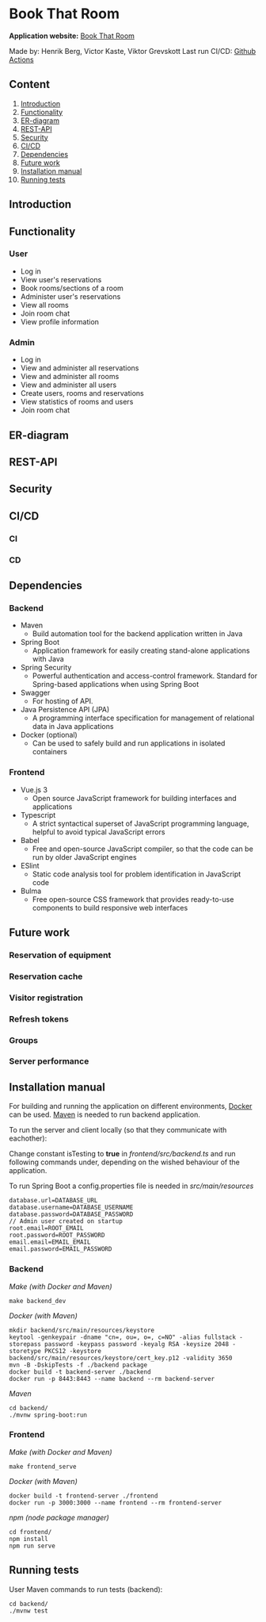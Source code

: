 # Book That Room

**Application website:** [Book That Room](https://idatt2105-project.vercel.app/)

Made by: Henrik Berg, Victor Kaste, Viktor Grevskott
Last run CI/CD: [Github Actions](https://github.com/diderikk/idatt2105_project/actions)

## Content

1. [Introduction](#introduction)
2. [Functionality](#functionality)
3. [ER-diagram](#er-diagram)
4. [REST-API](#rest-api)
5. [Security](#security)
6. [CI/CD](#cicd)
7. [Dependencies](#dependencies)
8. [Future work](#future-work)
9. [Installation manual](#installation-manual)
10. [Running tests](#running-tests)

## Introduction

## Functionality

### User

- Log in
- View user's reservations
- Book rooms/sections of a room
- Administer user's reservations
- View all rooms
- Join room chat
- View profile information

### Admin

- Log in
- View and administer all reservations
- View and administer all rooms
- View and administer all users
- Create users, rooms and reservations
- View statistics of rooms and users
- Join room chat

## ER-diagram

## REST-API

## Security

## CI/CD

### CI

### CD

## Dependencies

### Backend

- Maven
  - Build automation tool for the backend application written in Java
- Spring Boot
  - Application framework for easily creating stand-alone applications with Java
- Spring Security
  - Powerful authentication and access-control framework. Standard for Spring-based applications when using Spring Boot
- Swagger
  - For hosting of API.
- Java Persistence API (JPA)
  - A programming interface specification for management of relational data in Java applications
- Docker (optional)
  - Can be used to safely build and run applications in isolated containers

### Frontend

- Vue.js 3
  - Open source JavaScript framework for building interfaces and applications
- Typescript
  - A strict syntactical superset of JavaScript programming language, helpful to avoid typical JavaScript errors
- Babel
  - Free and open-source JavaScript compiler, so that the code can be run by older JavaScript engines
- ESlint
  - Static code analysis tool for problem identification in JavaScript code
- Bulma
  - Free open-source CSS framework that provides ready-to-use components to build responsive web interfaces

## Future work

### Reservation of equipment

### Reservation cache

### Visitor registration

### Refresh tokens

### Groups

### Server performance

## Installation manual

For building and running the application on different environments, [Docker](https://docs.docker.com/engine/install/) can be used.
[Maven](https://maven.apache.org/install.html) is needed to run backend application.

To run the server and client locally (so that they communicate with eachother):

Change constant isTesting to **true** in _frontend/src/backend.ts_ and run following commands under, depending on the wished behaviour of the application.

To run Spring Boot a config.properties file is needed in _src/main/resources_

```
database.url=DATABASE_URL
database.username=DATABASE_USERNAME
database.password=DATABASE_PASSWORD
// Admin user created on startup
root.email=ROOT_EMAIL
root.password=ROOT_PASSWORD
email.email=EMAIL_EMAIL
email.password=EMAIL_PASSWORD
```

### Backend

_Make (with Docker and Maven)_

```
make backend_dev
```

_Docker (with Maven)_

```
mkdir backend/src/main/resources/keystore
keytool -genkeypair -dname "cn=, ou=, o=, c=NO" -alias fullstack -storepass password -keypass password -keyalg RSA -keysize 2048 -storetype PKCS12 -keystore backend/src/main/resources/keystore/cert_key.p12 -validity 3650
mvn -B -DskipTests -f ./backend package
docker build -t backend-server ./backend
docker run -p 8443:8443 --name backend --rm backend-server

```

_Maven_

```
cd backend/
./mvnw spring-boot:run
```

### Frontend

_Make (with Docker and Maven)_

```
make frontend_serve
```

_Docker (with Maven)_

```
docker build -t frontend-server ./frontend
docker run -p 3000:3000 --name frontend --rm frontend-server
```

_npm (node package manager)_

```
cd frontend/
npm install
npm run serve
```

## Running tests

User Maven commands to run tests (backend):

```
cd backend/
./mvnw test
```
